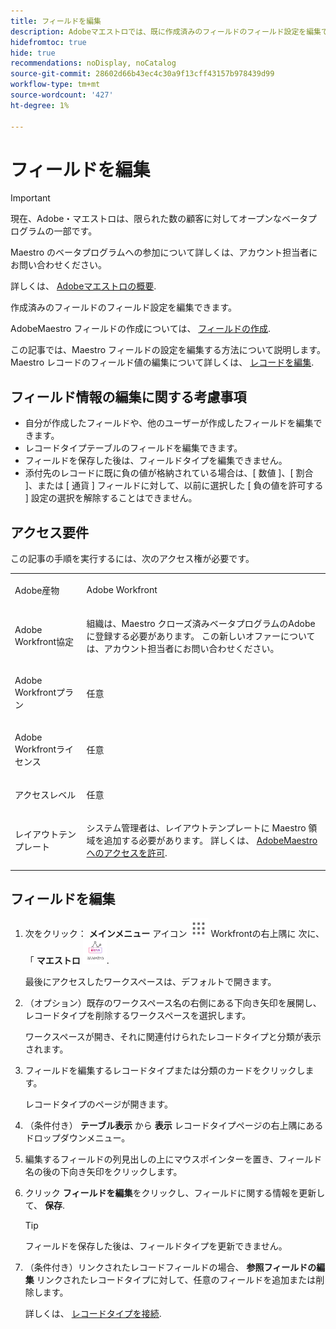 ```yaml
---
title: フィールドを編集
description: Adobeマエストロでは、既に作成済みのフィールドのフィールド設定を編集できます。
hidefromtoc: true
hide: true
recommendations: noDisplay, noCatalog
source-git-commit: 28602d66b43ec4c30a9f13cff43157b978439d99
workflow-type: tm+mt
source-wordcount: '427'
ht-degree: 1%

---
```



<!--udpate the metadata with real information when making this avilable in TOC and in the left nav-->

# フィールドを編集

>[!IMPORTANT]
>
>現在、Adobe・マエストロは、限られた数の顧客に対してオープンなベータプログラムの一部です。
>
>Maestro のベータプログラムへの参加について詳しくは、アカウント担当者にお問い合わせください。
>
>詳しくは、 [Adobeマエストロの概要](../maestro-overview.md).

作成済みのフィールドのフィールド設定を編集できます。

AdobeMaestro フィールドの作成については、 [フィールドの作成](../architecture-and-fields/create-fields.md).

この記事では、Maestro フィールドの設定を編集する方法について説明します。 Maestro レコードのフィールド値の編集について詳しくは、 [レコードを編集](../records/edit-records.md).

## フィールド情報の編集に関する考慮事項

* 自分が作成したフィールドや、他のユーザーが作成したフィールドを編集できます。 <!--this will change with access levels/ permissions-->
* レコードタイプテーブルのフィールドを編集できます。
* フィールドを保存した後は、フィールドタイプを編集できません。
* 添付先のレコードに既に負の値が格納されている場合は、[ 数値 ]、[ 割合 ]、または [ 通貨 ] フィールドに対して、以前に選択した [ 負の値を許可する ] 設定の選択を解除することはできません。
<!--this is not true yet; one piece of it is true and I added it as the bullet above: 
* You cannot edit the options, or the special format of the following fields, after they are saved:

    * Allow negative numbers option from a Number, Percentage, or Currency field. 
    * The Options of a Single-select or a Multi-select field.
-->

## アクセス要件

この記事の手順を実行するには、次のアクセス権が必要です。

<table style="table-layout:auto">
 <col>
 <tbody>
<td>
   <p> Adobe産物</p> </td>
   <td>
   <p> Adobe Workfront</p> </td>
  </tr>  
 <td role="rowheader"><p>Adobe Workfront協定</p></td>
   <td>
<p>組織は、Maestro クローズ済みベータプログラムのAdobeに登録する必要があります。 この新しいオファーについては、アカウント担当者にお問い合わせください。 </p>
   </td>
  </tr>
  <tr>
   <td role="rowheader"><p>Adobe Workfrontプラン</p></td>
   <td>
<p>任意</p>
   </td>
  </tr>
  <tr>
   <td role="rowheader"><p>Adobe Workfrontライセンス</p></td>
   <td>
   <p>任意</p> 
  </td>
  </tr>

<tr>
   <td role="rowheader">アクセスレベル</td>
   <td> <p>任意</p>  
</td>
  </tr>
<tr>
   <td role="rowheader">レイアウトテンプレート</td>
   <td> <p>システム管理者は、レイアウトテンプレートに Maestro 領域を追加する必要があります。 詳しくは、 <a href="../access/grant-access.md">AdobeMaestro へのアクセスを許可</a>. </p>  
</td>
  </tr>
 </tbody>
</table>

<!--Maybe enable this at GA - but Maestro is not supposed to have Access controls in the Workfront Access Level: 
>[!NOTE]
>
>If you don't have access, ask your Workfront administrator if they set additional restrictions in your access level. For information on how a Workfront administrator can change your access level, see [Create or modify custom access levels](../administration-and-setup/add-users/configure-and-grant-access/create-modify-access-levels.md). -->

<!-- Notes to add for the table: for the "Workfront plans" row: the above is only for closed beta; when going to GA - activate the following plans:    
<p>Current plan: Prime and Ultimate</p>
<p>Legacy plan: Enterprise</p>-->

<!-- Notes for the table: for the "Workfront access" row: <p>For more information, see <a href="../../administration-and-setup/add-users/access-levels-and-object-permissions/wf-licenses.md" class="MCXref xref">Adobe Workfront licenses overview</a>.</p>-->

## フィールドを編集

1. 次をクリック： **メインメニュー** アイコン ![](assets/main-menu-workfront.png) Workfrontの右上隅に <!---or the **Main menu** icon ![](assets/main-menu-shell.png)  in the upper-left corner, if available--> 次に、「 **マエストロ** ![](assets/maestro-icon.png).

   最後にアクセスしたワークスペースは、デフォルトで開きます。

1. （オプション）既存のワークスペース名の右側にある下向き矢印を展開し、レコードタイプを削除するワークスペースを選択します。

   ワークスペースが開き、それに関連付けられたレコードタイプと分類が表示されます。
1. フィールドを編集するレコードタイプまたは分類のカードをクリックします。

   レコードタイプのページが開きます。
1. （条件付き） **テーブル表示** から **表示** レコードタイプページの右上隅にあるドロップダウンメニュー。
1. 編集するフィールドの列見出しの上にマウスポインターを置き、フィールド名の後の下向き矢印をクリックします。
1. クリック **フィールドを編集**&#x200B;をクリックし、フィールドに関する情報を更新して、 **保存**.

   <!--insert screen shot when finalized-->

   >[!TIP]
   >
   >フィールドを保存した後は、フィールドタイプを更新できません。


1. （条件付き）リンクされたレコードフィールドの場合、 **参照フィールドの編集** リンクされたレコードタイプに対して、任意のフィールドを追加または削除します。

   詳しくは、 [レコードタイプを接続](../architecture-and-fields/connect-record-types.md).

